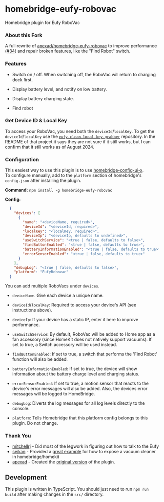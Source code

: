 # homebridge-eufy-robovac
Homebridge plugin for Eufy RoboVac

### About this Fork

A full rewrite of [apexad/homebridge-eufy-robovac](https://github.com/apexad/homebridge-eufy-robovac) to improve performance ([#34](https://github.com/apexad/homebridge-eufy-robovac/issues/34)) and repair broken features, like the "Find Robot" switch.

### Features

* Switch on / off. When switching off, the RoboVac will return to charging dock first.

* Display battery level, and notify on low battery.

* Display battery charging state.

* Find robot

### Get Device ID & Local Key
To access your RoboVac, you need both the `deviceId`/`localKey`.
To get the `deviceId`/`localKey` use the [`eufy-clean-local-key-grabber`](https://github.com/Rjevski/eufy-clean-local-key-grabber/tree/master) repository.
In the README of that project it says they are not sure if it still works, but I can confirm that it still works as of August 2024.

### Configuration
This easiest way to use this plugin is to use [homebridge-config-ui-x](https://www.npmjs.com/package/homebridge-config-ui-x).  
To configure manually, add to the `platform` section of homebridge's `config.json` after installing the plugin.

**Command:** ```npm install -g homebridge-eufy-robovac```

**Config:**
  ```json
    {
      "devices": [
        {
          "name": "<deviceName, required>",
          "deviceId": "<deviceId, required>",
          "localKey": "<localKey, required>",
          "deviceIp": "<deviceIp, defaults to undefined>",
          "useSwitchService": "<true | false, defaults to false>",
          "findButtonEnabled": "<true | false, defaults to true>",
          "batteryInformationEnabled": "<true | false, defaults to true>",
          "errorSensorEnabled": "<true | false, defaults to true>"
        }
      ],
      "debugLog": "<true | false, defaults to false>",
      "platform": "EufyRobovac"
    }
  ``` 

You can add multiple RoboVacs under `devices`.
* `deviceName`: Give each device a unique name.
* `deviceId`/`localKey`: Required to access your device's API (see instructions above).
* `deviceIp`: If your device has a static IP, enter it here to improve performance.
* `useSwitchService`: By default, RoboVac will be added to Home app as a fan accessory (since HomeKit does not natively support vacuums). If set to true, a Switch accessory will be used instead.
* `findButtonEnabled`: If set to true, a switch that performs the 'Find Robot' function will also be added.  
* `batteryInformationEnabled`: If set to true, the device will show information about the battery charge level and charging status.
* `errorSensorEnabled`: If set to true, a motion sensor that reacts to the device's error messages will also be added. Also, the devices error messages will be logged to HomeBridge.

* `debugLog`: Diverts the log messages for all log levels directly to the console.
* `platform`: Tells Homebridge that this platform config belongs to this plugin. Do not change. 

### Thank You

* [mitchellrj](https://github.com/mitchellrj) - Did most of the legwork in figuring out how to talk to the Eufy
* [seikan](https://github.com/seikan) - Provided a [great example](https://github.com/seikan/homebridge-xiaomi-mi-robot-vacuum) for how to expose a vacuum cleaner in homebridge/homekit
* [apexad](https://github.com/apexad) - Created the [original version](https://github.com/apexad/homebridge-eufy-robovac) of the plugin.


## Development

This plugin is written in TypeScript. You should just need to run `npm run build` after making changes in the `src/` directory.
